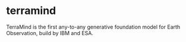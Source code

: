 # terramind
TerraMind is the first any-to-any generative foundation model for Earth Observation, build by IBM and ESA.
